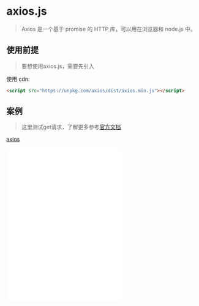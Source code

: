 # axios.js

> Axios 是一个基于 promise 的 HTTP 库，可以用在浏览器和 node.js 中。



## 使用前提

> 要想使用axios.js，需要先引入



使用 cdn:

```html
<script src="https://unpkg.com/axios/dist/axios.min.js"></script>
```

## 案例

> 这里测试get请求，了解更多参考[官方文档](http://www.axios-js.com/zh-cn/docs/#%E6%A1%88%E4%BE%8B)

[axios](../code/axios.html ':include  :type=code')

<iframe scrolling="0" frameborder="0" src="frontend/vue/code/axios.html" height="400px"></iframe>

